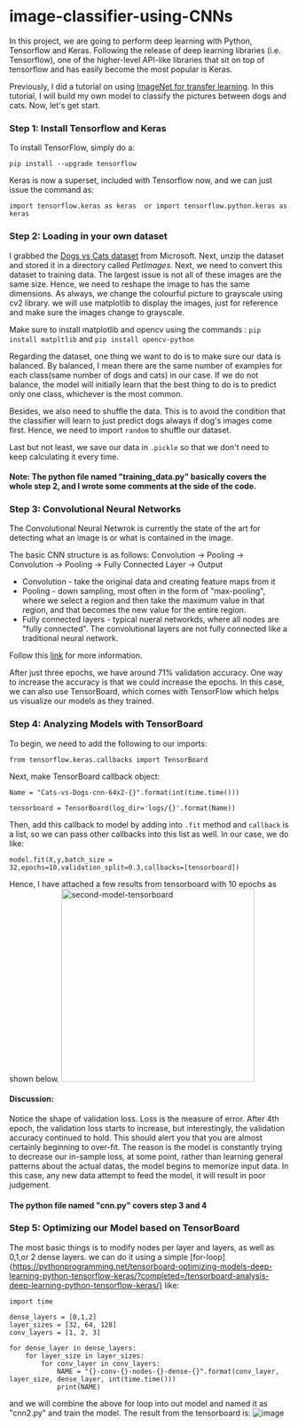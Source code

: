 # image-classifier-using-CNNs

In this project, we are going to perform deep learning with Python, Tensorflow and Keras. Following the release of deep learning libraries (i.e. Tensorflow), one of the higher-level API-like libraries that sit on top of tensorflow and has easily become the most popular is Keras.

Previously, I did a tutorial on using [ImageNet for transfer learning](https://github.com/jackyccl/Image-Classifier-Using-Transfer-Learning). In this tutorial, I will build my own model to classify the pictures between dogs and cats. Now, let's get start.

### Step 1: Install Tensorflow and Keras
To install TensorFlow, simply do a:
```
pip install --upgrade tensorflow
```
Keras is now a superset, included with Tensorflow now, and we can just issue the command as:
```
import tensorflow.keras as keras  or import tensorflow.python.keras as keras 
```

### Step 2: Loading in your own dataset
I grabbed the [Dogs vs Cats dataset](https://www.microsoft.com/en-us/download/confirmation.aspx?id=54765) from Microsoft. Next, unzip the dataset and stored it in a directory called *PetImages*. Next, we need to convert this dataset to training data. The largest issue is not all of these images are the same size. Hence, we need to reshape the image to has the same dimensions. As always, we change the colourful picture to grayscale using cv2 library. we will use matplotlib to display the images, just for reference and make sure the images change to grayscale.

Make sure to install matplotlib and opencv using the commands : ```pip install matpltlib``` and ```pip install opencv-python```

Regarding the dataset, one thing we want to do is to make sure our data is balanced. By balanced, I mean there are the same number of examples for each class(same number of dogs and cats) in our case. If we do not balance, the model will initially learn that the best thing to do is to predict only one class, whichever is the most common. 

Besides, we also need to shuffle the data. This is to avoid the condition that the classifier will learn to just predict dogs always if dog's images come first. Hence, we need to import ```random``` to shuffle our dataset.

Last but not least, we save our data in ```.pickle``` so that we don't need to keep calculating it every time. 

#### Note: The python file named "training_data.py" basically covers the whole step 2, and I wrote some comments at the side of the code. 

### Step 3: Convolutional Neural Networks
The Convolutional Neural Netwrok is currently the state of the art for detecting what an image is or what is contained in the image.

The basic CNN structure is as follows: Convolution -> Pooling -> Convolution -> Pooling -> Fully Connected Layer -> Output
* Convolution - take the original data and creating feature maps from it
* Pooling - down sampling, most often in the form of "max-pooling", where we select a region and then take the maximum value in that region, and that becomes the new value for the entire region.
* Fully connected layers - typical nueral networkds, where all nodes are "fully connected". The convolutional layers are not fully connected like a traditional neural network.

Follow this [link](https://pythonprogramming.net/convolutional-neural-network-deep-learning-python-tensorflow-keras/?completed=/loading-custom-data-deep-learning-python-tensorflow-keras/) for more information.

After just three epochs, we have around 71% validation accuracy. One way to increase the accuracy is that we could increase the epochs.  In this case, we can also use TensorBoard, which comes with TensorFlow which helps us visualize our models as they trained.


### Step 4: Analyzing Models with TensorBoard
To begin, we need to add the following to our imports:
```
from tensorflow.keras.callbacks import TensorBoard
```
Next, make TensorBoard callback object:
```
Name = "Cats-vs-Dogs-cnn-64x2-{}".format(int(time.time()))

tensorboard = TensorBoard(log_dir='logs/{}'.format(Name))
```
Then, add this callback to model by adding into ```.fit``` method and ```callback``` is a list, so we can pass other callbacks into this list as well. In our case, we do like:
```
model.fit(X,y,batch_size = 32,epochs=10,validation_split=0.3,callbacks=[tensorboard])
```

Hence, I have attached a few results from tensorboard with 10 epochs as shown below.
<img width="348" alt="second-model-tensorboard" src="https://user-images.githubusercontent.com/46767764/51964027-3a1f2e00-24a0-11e9-916e-71850fe09433.png">

#### Discussion:
Notice the shape of validation loss. Loss is the measure of error. After 4th epoch, the validation loss starts to increase, but interestingly, the validation accuracy continued to hold. This should alert you that you are almost certainly beginning to over-fit. The reason is the model is constantly trying to decrease our in-sample loss, at some point, rather than learning general patterns about the actual datas, the model begins to memorize input data. In this case, any new data attempt to feed the model, it will result in poor judgement.

#### The python file named "cnn.py" covers step 3 and 4

### Step 5: Optimizing our Model based on TensorBoard
The most basic things is to modify nodes per layer and layers, as well as 0,1,or 2 dense layers.
we can do it using a simple [for-loop]{https://pythonprogramming.net/tensorboard-optimizing-models-deep-learning-python-tensorflow-keras/?completed=/tensorboard-analysis-deep-learning-python-tensorflow-keras/} like:

```
import time

dense_layers = [0,1,2]
layer_sizes = [32, 64, 128]
conv_layers = [1, 2, 3]

for dense_layer in dense_layers:
    for layer_size in layer_sizes:
        for conv_layer in conv_layers:
            NAME = "{}-conv-{}-nodes-{}-dense-{}".format(conv_layer, layer_size, dense_layer, int(time.time()))
            print(NAME)
```

and we will combine the above for loop into out model and named it as "cnn2.py" and train the model. The result from the tensorboard is:
![image](https://user-images.githubusercontent.com/46767764/51964822-a864f000-24a2-11e9-8d04-f023d990f994.png)
